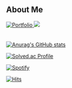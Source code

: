 
## About Me
<div align="left">
<a href="https://nijoow.github.io/" target="_blank">
<img src=https://img.shields.io/static/v1?label=&message=Portfolio&color=8458b3&style=for-the-badge alt="Portfolio" style="margin-bottom: 5px;" />
</a> 
<a href="mailto:nijoow1127@gmail.com"><img src="https://img.shields.io/badge/nijoow1127@gmail.com-EA4335?style=for-the-badge&logo=Gmail&logoColor=ffffff"/></a>
</div>
<br/>


[![Anurag's GitHub stats](https://github-readme-stats.vercel.app/api?username=nijoow&show_icons=true&theme=radical)](https://github.com/anuraghazra/github-readme-stats)

[![Solved.ac Profile](http://mazassumnida.wtf/api/generate_badge?boj=nijoow)](https://solved.ac/nijoow)<br/>

[![Spotify](https://novatorem-nijoow.vercel.app/api/spotify?background_color=0d1117&border_color=ffffff)](https://open.spotify.com/user/31z26ebvmvfzme53xtmbpjfs4rau)

[![Hits](https://hits.seeyoufarm.com/api/count/incr/badge.svg?url=https://github.com/nijoow)](https://hits.seeyoufarm.com)                    
